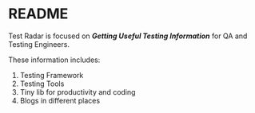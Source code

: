 # README

Test Radar is focused on ***Getting Useful Testing Information***
for QA and Testing Engineers.

These information includes:
1. Testing Framework
2. Testing Tools
3. Tiny lib for productivity and coding
4. Blogs in different places

